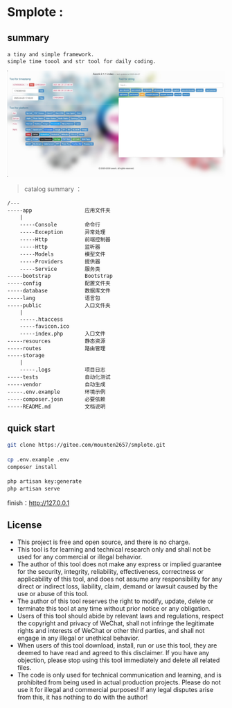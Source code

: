 # **Smplote** :

## summary
    a tiny and simple framework.
    simple time toool and str tool for daily coding.

![首页](public/assets/awork/img/index.png)

> catalog summary ：
```
/---
-----app                 应用文件夹
    |
    -----Console         命令行
    -----Exception       异常处理
    -----Http            前端控制器
    -----Http            监听器
    -----Models          模型文件
    -----Providers       提供器
    -----Service         服务类
-----bootstrap           Bootstrap
-----config              配置文件夹
-----database            数据库文件
-----lang                语言包
-----public              入口文件夹
    |
    -----.htaccess
    -----favicon.ico
    -----index.php       入口文件
-----resources           静态资源
-----routes              路由管理
-----storage
    |
    -----.logs           项目日志
-----tests               自动化测试
-----vendor              自动生成
-----.env.example        环境示例
-----composer.josn       必要依赖
-----README.md           文档说明

```

## quick start
```bash
git clone https://gitee.com/mounten2657/smplote.git

cp .env.example .env
composer install

php artisan key:generate
php artisan serve
```

finish：http://127.0.0.1

## License
- This project is free and open source, and there is no charge.
- This tool is for learning and technical research only and shall not be used for any commercial or illegal behavior.
- The author of this tool does not make any express or implied guarantee for the security, integrity, reliability, effectiveness, correctness or applicability of this tool, and does not assume any responsibility for any direct or indirect loss, liability, claim, demand or lawsuit caused by the use or abuse of this tool.
- The author of this tool reserves the right to modify, update, delete or terminate this tool at any time without prior notice or any obligation.
- Users of this tool should abide by relevant laws and regulations, respect the copyright and privacy of WeChat, shall not infringe the legitimate rights and interests of WeChat or other third parties, and shall not engage in any illegal or unethical behavior.
- When users of this tool download, install, run or use this tool, they are deemed to have read and agreed to this disclaimer. If you have any objection, please stop using this tool immediately and delete all related files.
- The code is only used for technical communication and learning, and is prohibited from being used in actual production projects. Please do not use it for illegal and commercial purposes! If any legal disputes arise from this, it has nothing to do with the author!


